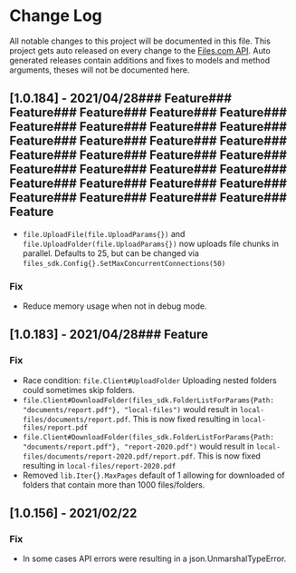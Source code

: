 # Change Log

All notable changes to this project will be documented in this file.
This project gets auto released on every change to the [Files.com API](https://developers.files.com).
Auto generated releases contain additions and fixes to models and method arguments, theses will not be documented here.

## [1.0.184] - 2021/04/28### Feature### Feature### Feature### Feature### Feature### Feature### Feature### Feature### Feature### Feature### Feature### Feature### Feature### Feature### Feature### Feature### Feature### Feature### Feature### Feature### Feature### Feature### Feature### Feature### Feature### Feature### Feature### Feature### Feature### Feature
- `file.UploadFile(file.UploadParams{})` and `file.UploadFolder(file.UploadParams{})` now uploads file chunks in parallel. 
  Defaults to 25, but can be changed via `files_sdk.Config{}.SetMaxConcurrentConnections(50)`

### Fix
- Reduce memory usage when not in debug mode.

## [1.0.183] - 2021/04/28### Feature
### Fix
- Race condition: `file.Client#UploadFolder` Uploading nested folders could sometimes skip folders.
- `file.Client#DownloadFolder(files_sdk.FolderListForParams{Path: "documents/report.pdf"}, "local-files")` would result in `local-files/documents/report.pdf`. This is now fixed resulting in `local-files/report.pdf`
- `file.Client#DownloadFolder(files_sdk.FolderListForParams{Path: "documents/report.pdf"}, "report-2020.pdf")` would result in `local-files/documents/report-2020.pdf/report.pdf`. This is now fixed resulting in `local-files/report-2020.pdf`
- Removed `lib.Iter{}.MaxPages` default of 1 allowing for downloaded of folders that contain more than 1000 files/folders.

## [1.0.156] - 2021/02/22
### Fix
- In some cases API errors were resulting in a json.UnmarshalTypeError.

